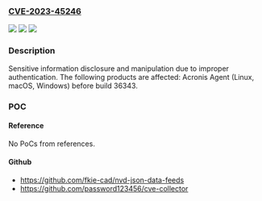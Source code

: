 ### [CVE-2023-45246](https://cve.mitre.org/cgi-bin/cvename.cgi?name=CVE-2023-45246)
![](https://img.shields.io/static/v1?label=Product&message=Acronis%20Agent&color=blue)
![](https://img.shields.io/static/v1?label=Version&message=unspecified%3C%2036343%20&color=brighgreen)
![](https://img.shields.io/static/v1?label=Vulnerability&message=CWE-287&color=brighgreen)

### Description

Sensitive information disclosure and manipulation due to improper authentication. The following products are affected: Acronis Agent (Linux, macOS, Windows) before build 36343.

### POC

#### Reference
No PoCs from references.

#### Github
- https://github.com/fkie-cad/nvd-json-data-feeds
- https://github.com/password123456/cve-collector

